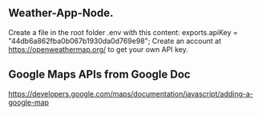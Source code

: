 ## Weather-App-Node.



Create a file in the root folder .env with this content:
exports.apiKey = "44db6a862fba0b067b1930da0d769e98";
Create an account at https://openweathermap.org/ to get your own API key.

## Google Maps APIs from Google Doc
https://developers.google.com/maps/documentation/javascript/adding-a-google-map
